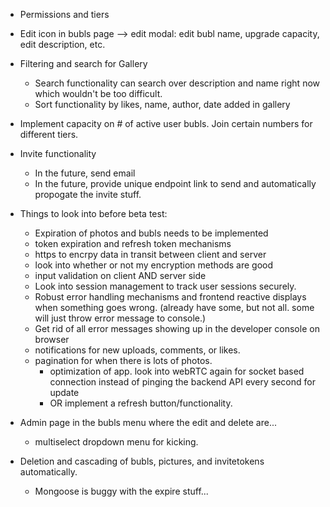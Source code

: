- Permissions and tiers 

- Edit icon in bubls page --> edit modal: edit bubl name, upgrade capacity, edit description, etc.
- Filtering and search for Gallery
    - Search functionality can search over description and name right now which wouldn't be too difficult.
    - Sort functionality by likes, name, author, date added in gallery

- Implement capacity on # of active user bubls. Join certain numbers for different tiers.

- Invite functionality
    - In the future, send email
    - In the future, provide unique endpoint link to send and automatically propogate the invite stuff.

- Things to look into before beta test:
    - Expiration of photos and bubls needs to be implemented
    - token expiration and refresh token mechanisms
    - https to encrpy data in transit between client and server
    - look into whether or not my encryption methods are good
    - input validation on client AND server side
    - Look into session management to track user sessions securely. 
    - Robust error handling mechanisms and frontend reactive displays when something goes wrong. (already have some, but not all. some will just throw error message to console.)
    - Get rid of all error messages showing up in the developer console on browser
    - notifications for new uploads, comments, or likes.
    - pagination for when there is lots of photos.
        - optimization of app. look into webRTC again for socket based connection instead of pinging the backend API every second for update
        - OR implement a refresh button/functionality.


- Admin page in the bubls menu where the edit and delete are...
    - multiselect dropdown menu for kicking.
- Deletion and cascading of bubls, pictures, and invitetokens automatically.
    - Mongoose is buggy with the expire stuff...